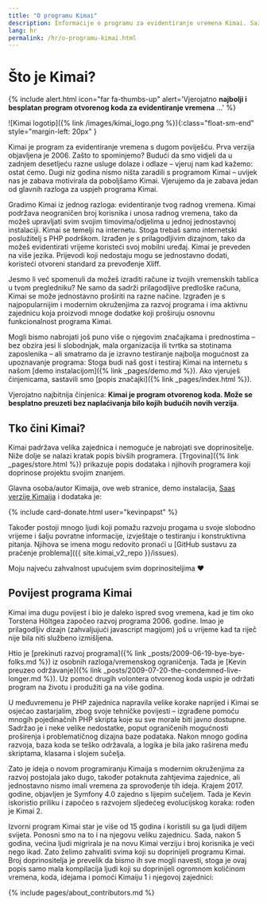 ```yaml
---
title: "O programu Kimai"
description: Informacije o programu za evidentiranje vremena Kimai. Saznaj više o njemu, njegovoj povijesti i programeru.
lang: hr
permalink: /hr/o-programu-kimai.html
---
```


# Što je Kimai?

{% include alert.html icon="far fa-thumbs-up" alert='Vjerojatno <strong>najbolji i besplatan program otvorenog koda za evidentiranje vremena</strong> …' %}

![Kimai logotip]({% link /images/kimai_logo.png %}){:class="float-sm-end" style="margin-left: 20px" }

Kimai je program za evidentiranje vremena s dugom poviješću. Prva verzija objavljena je 2006. Zašto to spominjemo?
Budući da smo vidjeli da u zadnjem desetljeću razne usluge dolaze i odlaze – vjeruj nam kad kažemo: ostat ćemo.
Dugi niz godina nismo ništa zaradili s programom Kimai – uvijek nas je zabava motivirala da poboljšamo Kimai.
Vjerujemo da je zabava jedan od glavnih razloga za uspjeh programa Kimai.

Gradimo Kimai iz jednog razloga: evidentiranje tvog radnog vremena. Kimai podržava neograničen broj korisnika i unosa radnog vremena,
tako da možeš upravljati svim svojim timovima/odjelima u jednoj jednostavnoj instalaciji.
Kimai se temelji na internetu. Stoga trebaš samo internetski poslužitelj s PHP podrškom.
Izrađen je s prilagodljivim dizajnom, tako da možeš evidentirati vrijeme koristeći svoj mobilni uređaj.
Kimai je preveden na više jezika. Prijevodi koji nedostaju mogu se jednostavno dodati, koristeći otvoreni standard za prevođenje Xliff.

Jesmo li već spomenuli da možeš izraditi račune iz tvojih vremenskih tablica u tvom pregledniku? Ne samo da sadrži prilagodljive
predloške računa, Kimai se može jednostavno proširiti na razne načine. Izgrađen je s najpopularnijim i modernim okruženjima za razvoj programa i ima aktivnu zajednicu
koja proizvodi mnoge dodatke koji proširuju osnovnu funkcionalnost programa Kimai.
    
Mogli bismo nabrojati još puno više o njegovim značajkama i prednostima – bez obzira jesi li slobodnjak,
mala organizacija ili tvrtka sa stotinama zaposlenika – ali smatramo da je izravno testiranje najbolja mogućnost za upoznavanje programa:
Stoga budi naš gost i testiraj Kimai na internetu s našom [demo instalacijom]({% link _pages/demo.md %}). Ako vjeruješ činjenicama, sastavili smo [popis značajki]({% link _pages/index.html %}).

Vjerojatno najbitnija činjenica: **Kimai je program otvorenog koda. Može se besplatno preuzeti bez naplaćivanja bilo kojih budućih novih verzija**.

## Tko čini Kimai?

Kimai padržava velika zajednica i nemoguće je nabrojati sve doprinositelje. Niže dolje se nalazi kratak popis bivših programera.
[Trgovina]({% link _pages/store.html %}) prikazuje popis dodataka i njihovih programera koji doprinose projektu svojim znanjem.

Glavna osoba/autor Kimaija, ove web stranice, demo instalacija, [Saas verzije Kimaija](https://www.kimai.cloud) i dodataka je:

{% include card-donate.html user="kevinpapst" %}

Također postoji mnogo ljudi koji pomažu razvoju progama u svoje slobodno vrijeme i šalju povratne informacije, izvještaje o testiranju i konstruktivna pitanja.
Njihova se imena mogu redovito pronaći u [GitHub sustavu za praćenje problema]({{ site.kimai_v2_repo }}/issues).

Moju najveću zahvalnost upućujem svim doprinositeljima ❤️   

## Povijest programa Kimai

Kimai ima dugu povijest i bio je daleko ispred svog vremena, kad je tim oko Torstena Höltgea započeo razvoj programa 2006. godine.
Imao je prilagodljiv dizajn (zahvaljujući javascript magijom) još u vrijeme kad ta riječ nije bila niti službeno izmišljena.

Htio je [prekinuti razvoj programa]({% link _posts/2009-06-19-bye-bye-folks.md %}) iz osobnih razloga/vremenskog ograničenja. Tada je [Kevin preuzeo održavanje]({% link _posts/2009-07-20-the-condemned-live-longer.md %}).
Uz pomoć drugih volontera otvorenog koda uspio je održati program na životu i produžiti ga na više godina.

U međuvremenu je PHP zajednica napravila velike korake naprijed i Kimai se osjećao zastarjalim, zbog svoje tehničke povijesti – izgrađene pomoću mnogih pojedinačnih PHP skripta koje su sve morale biti javno dostupne.
Sadržao je i neke velike nedostatke, poput ograničenih mogućnosti proširenja i problematičnog dizajna baze podataka. Nakon mnogo godina razvoja, baza koda se teško održavala, a logika je bila jako raširena među skriptama, klasama i slojem sučelja.
 
Zato je ideja o novom programiranju Kimaija s modernim okruženjima za razvoj postojala jako dugo, također potaknuta zahtjevima zajednice, ali jednostavno nismo imali vremena za sprovođenje tih ideja.
Krajem 2017. godine, objavljen je Symfony 4.0 zajedno s lijepim sučeljem.
Tada je Kevin iskoristio priliku i započeo s razvojem sljedećeg evolucijskog koraka: rođen je Kimai 2.

Izvorni program Kimai star je više od 15 godina i koristili su ga ljudi diljem svijeta. Ponosni smo na to i na njegovu veliku zajednicu.
Sada, nakon 5 godina, većina ljudi migrirala je na novu Kimai verziju i broj korisnika je veći nego ikad.
Zato želimo zahvaliti svima koji su doprinijeli programu Kimai.
Broj doprinositelja je prevelik da bismo ih sve mogli navesti, stoga je ovaj popis samo mala kompilacija ljudi koji su doprinijeli ogromnom količinom vremena, koda, idejama i pomoći Kimaiju 1 i njegovoj zajednici:

{% include pages/about_contributors.md %} 
